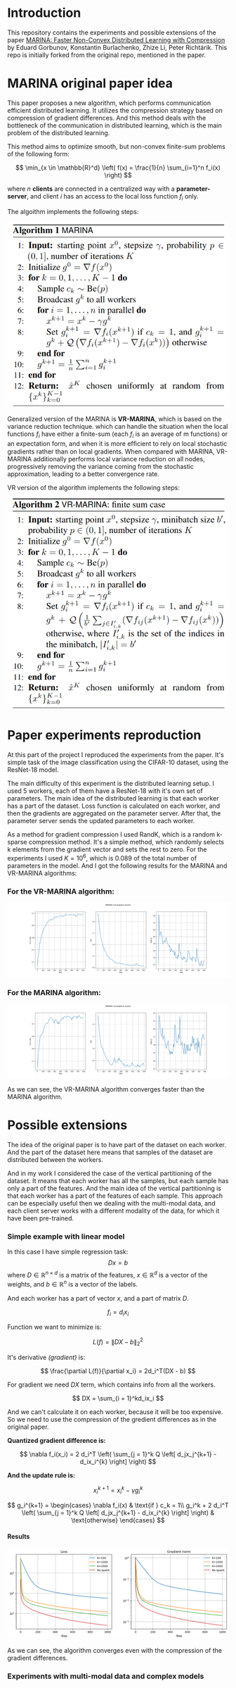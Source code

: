# Introduction

This repository contains the experiments and possible extensions of the paper [MARINA: Faster Non-Convex Distributed Learning with Compression](https://arxiv.org/abs/2102.07845) by Eduard Gorbunov, Konstantin Burlachenko, Zhize Li, Peter Richtárik. This repo is initially forked from the original repo, mentioned in the paper.  

# MARINA original paper idea
This paper proposes a new algorithm, which performs communication efficient distributed learning. It utilizes the compression strategy based on compression of gradient differences. And this method deals with the bottleneck of the communication in distributed learning, which is the main problem of the distributed learning.

This method aims to optimize smooth, but non-convex finite-sum problems of the following form:

$$
\min_{x \in \mathbb{R}^d} \left( f(x) = \frac{1}{n} \sum_{i=1}^n f_i(x) \right)
$$

where $n$ **clients** are connected in a centralized way with a **parameter-server**, and client $i$ has an access to the local loss function $f_i$ only.

The algoithm implements the following steps:

![MARINA_ALGO](figures/MARINA_algo.png)

Generalized version of the MARINA is **VR-MARINA**, which is based on the variance reduction technique. which can handle the situation when the local functions $f_i$ have either a finite-sum (each $f_i$ is an average of m functions) or an expectation form, and when it is more efﬁcient to rely on local stochastic gradients rather than on local gradients. When compared with MARINA, VR- MARINA additionally performs local variance reduction on all nodes, progressively removing the variance coming from the stochastic approximation, leading to a better convergence rate.

VR version of the algorithm implements the following steps:

![VR-MARINA_ALGO](figures/VR-MARINA_algo.png)

# Paper experiments reproduction

At this part of the project I reproduced the experiments from the paper. It's simple task of the image classification using the CIFAR-10 dataset, using the ResNet-18 model. 

The main difficulty of this experiment is the distributed learning setup. I used 5 workers, each of them have a ResNet-18 with it's own set of parameters. The main idea of the distributed learning is that each worker has a part of the dataset. Loss function is calculated on each worker, and then the gradients are aggregated on the parameter server. After that, the parameter server sends the updated parameters to each worker. 

As a method for gradient compression I used RandK, which is a random k-sparse compression method. It's a simple method, which randomly selects k elements from the gradient vector and sets the rest to zero. For the experiments I used $K = 10^6$, which is $0.089$ of the total number of parameters in the model. And I got the following results for the MARINA and VR-MARINA algorithms:

### For the VR-MARINA algorithm:
![VR-MARINA_ALGO](resutls/VR_marina_convergence_2.png)

### For the MARINA algorithm:
![MARINA_ALGO](resutls/marina_convergence_2.png)

As we can see, the VR-MARINA algorithm converges faster than the MARINA algorithm.

# Possible extensions

The idea of the original paper is to have part of the dataset on each worker. And the part of the dataset here means that samples of the dataset are distributed between the workers. 

And in my work I considered the case of the vertical partitioning of the dataset. It means that each worker has all the samples, but each sample has only a part of the features. And the main idea of the vertical partitioning is that each worker has a part of the features of each sample. This approach can be especially useful then we dealing with the multi-modal data, and each client server works with a different modality of the data, for which it have been pre-trained. 

### Simple example with linear model
In this case I have simple regression task:
$$
Dx = b
$$
where $D \in \mathbb{R}^{n \times d}$ is a matrix of the features, $x \in \mathbb{R}^d$ is a vector of the weights, and $b \in \mathbb{R}^n$ is a vector of the labels.

And each worker has a part of vector $x$, and a part of matrix $D$.

$$
f_i = d_ix_i
$$

Function we want to minimize is:

$$
L(f) = \|DX - b\|_2^2
$$

It's derivative *(gradient)* is:

$$
\frac{\partial L(f)}{\partial x_i} = 2d_i^T(DX - b)
$$

For gradient we need $DX$ term, which contains info from all the workers. 

$$
DX = \sum_{i = 1}^kd_ix_i
$$

And we can't calculate it on each worker, because it will be too expensive. So we need to use the compression of the gredient differences as in the original paper.

**Quantized gradient difference is:**

$$
\nabla f_i(x_i) = 2 d_i^T \left( \sum_{j = 1}^k Q \left[ d_jx_j^{k+1} - d_ix_i^{k} \right] \right)
$$

**And the update rule is:**

$$
x_i^{k+1} = x_i^k - \gamma g_i^k
$$

$$
g_i^{k+1} = 
\begin{cases}
\nabla f_i(x) & \text{if } c_k = 1\\
g_i^k +  2 d_i^T \left( \sum_{j = 1}^k Q \left[ d_jx_j^{k+1} - d_ix_i^{k} \right] \right) & \text{otherwise}
\end{cases} 
$$

#### Results

![linear_model](figures/lin_model_results.png)

As we can see, the algorithm converges even with the compression of the gradient differences. 

### Experiments with multi-modal data and complex models
